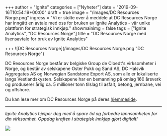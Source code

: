 +++
author = "Ignite"
categories = ["Nyheter"]
date = "2019-09-16T10:54:19+00:00"
draft = true
image = "/images/DC Resources Norge.png"
ingress = "Vi er stolte over å meddele at DC Resources Norge har inngått en avtale med oss for bruken av Ignite Analytics - vår unike plattform for strategisk innkjøp."
showmainimg = false
tags = ["Ignite Analytics", "DC Resources Norge"]
title = "DC Resources Norge med lisensavtale for bruk av Ignite Analytics"

+++
![DC Resources Norge](/images/DC Resources Norge.png "DC Resources Norge")

DC Resources Norge består av belgiske Group de Cloedt's virksomheter i Norge, og består av selskapene Oster Pukk og Sand AS, DC Halsvik Aggregates AS og Norwegian Sandstone Export AS, som alle er lokaliserte langs Vestlandskysten. Selskapene har en bemanning på omlag 160 årsverk og produserer årlig ca. 5 millioner tonn tilslag til asfalt, betong, jernbane, vei og offshore.

Du kan lese mer om DC Resources Norge på deres [hjemmeside](http://www.dcresources-norway.eu/ "DC Resources Norge").

***

_Ignite Analytics hjelper deg med å spare tid og forbedre lønnsomheten for din virksomhet. Oppdag kraften i strategisk innkjøp gjort digitalt!_

[![](https://www.ignite.no/images/Pr%C3%B8v%20Ignite%20Analytics%20-%201200%20x100.png)](https://www.ignite.no/ignite-analytics/demo/ "Prøv Ignite Analytics")